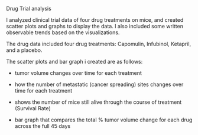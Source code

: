
Drug Trial analysis




I analyzed clinical trial data of four drug treatments on mice, and created scatter plots and graphs to display the data. I also included some written observable trends based on the visualizations.


The drug data included four drug treatments: Capomulin, Infubinol, Ketapril, and a placebo.


The scatter plots and bar graph i created are as follows:

- tumor volume changes over time for each treatment

- how the number of metastatic (cancer spreading) sites changes over time for each treatment

- shows the number of mice still alive through the course of treatment (Survival Rate)

- bar graph that compares the total % tumor volume change for each drug across the full 45 days


